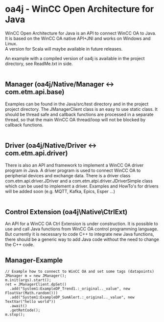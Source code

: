 # oa4j - WinCC Open Architecture for Java

WinCC Open Architecture for Java is an API to connect WinCC OA to Java.<br>
It is based on the WinCC OA native API+JNI and works on Windows and Linux.<br>
A version for Scala will maybe available in future releases.<br>

An example with a compiled version of oa4j is available in the project directory, see ReadMe.txt in side. <br>
<br>
## Manager (oa4j/Native/Manager <-> com.etm.api.base)<br>
Examples can be found in the Java/src/test directory and in the project project directory. The JManagerClient class is an easy to use static class. It should be thread safe and callback functions are processed in a separate thread, so that the main WinCC OA thread/loop will not be blocked by callback functions.<br>
<br>
## Driver (oa4j/Native/Driver <-> com.etm.api.driver)<br>
There is also an API and framework to implement a WinCC OA driver program in Java. A driver program is used to connect WinCC OA to peripherial devices and exchange data. There is a driver class com.etm.api.driver.JDriver and a com.etm.atpi.driver.JDriverSimple class which can be used to implement a driver. Examples and HowTo's for drivers will be added soon (e.g. MQTT, Kafka, Epics, Esper ...)<br>
<br>
## Control Extension (oa4j\Native\CtrlExt)<br>
An API for a WinCC OA Ctrl Extension is under construction. It is possible to use and call Java functions from WinCC OA control programming language. But currently it is necessary to code C++ to integrate new Java functions, there should be a generic way to add Java code without the need to change the C++ code. <br>

## Manager-Example
```
// Example how to connect to WinCC OA and set some tags (datapoints)
JManager m = new JManager();
m.init(args).start(); 
ret = JManagerClient.dpSet()
  .add("System1:ExampleDP_Trend1.:_original.._value", new FloatVar(Math.random()))
  .add("System1:ExampleDP_SumAlert.:_original.._value", new TextVar("hello world"))
  .await()
  .getRetCode();
m.stop();
```
